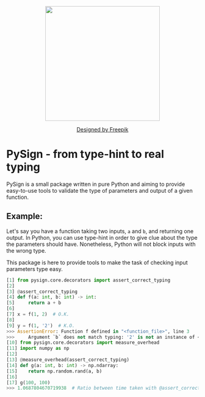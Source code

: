 <p align="center">
<img src="https://raw.githubusercontent.com/jeertmans/pysign/main/img/logo.png" width=300></img>
</p>
<p align="center">
<a href="http://www.freepik.com">Designed by Freepik</a>
</p>

# PySign - from type-hint to real typing
PySign is a small package written in pure Python and aiming to provide easy-to-use tools to validate the type of parameters and output of a given function.

## Example:

Let's say you have a function taking two inputs, `a` and `b`, and returning one output. In Python, you can use type-hint in order to give clue about the type the parameters should have. Nonetheless, Python will not block inputs with the wrong type.

This package is here to provide tools to make the task of checking input parameters type easy.

```python
[1] from pysign.core.decorators import assert_correct_typing
[2] 
[3] @assert_correct_typing
[4] def f(a: int, b: int) -> int:
[5]     return a + b
[6]  
[7] x = f(1, 2)  # O.K.
[8]
[9] y = f(1, '2')  # K.O.
>>> AssertionError: Function f defined in "<function_file>", line 3
>>>     Argument `b` does not match typing: '2' is not an instance of <class 'int'>
[10] from pysign.core.decorators import measure_overhead
[11] import numpy as np
[12]
[13] @measure_overhead(assert_correct_typing)
[14] def g(a: int, b: int) -> np.ndarray:
[15]    return np.random.rand(a, b)
[16]
[17] g(100, 100)
>>> 1.0687804670719938  # Ratio between time taken with @assert_correct_typing and without
```
